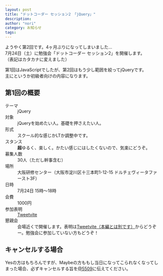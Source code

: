 ```yaml
---
layout: post
title: "ドットコーダー セッション2 「jQuery」"
description:
author: "nori"
category: お知らせ
tags:
---
```

<p>ようやく第2回です。4ヶ月ぶりになってしまいました…<br />7月24日（土）に勉強会「ドットコーダー セッション2」を開催します。<br />（表記はカタカナに変えました）</p>
<p>第1回はJavaScriptでしたが、第2回はもう少し範囲を絞ってjQueryです。<br />主にというか初級者向けの内容になります。</p>
<h2>第1回の概要</h2>
<dl>
    <dt>テーマ</dt>
    <dd>jQuery</dd>
    <dt>対象</dt>
    <dd>jQueryを始めたい人。基礎を押さえたい人。</dd>
    <dt>形式</dt>
    <dd>スクール的な感じかLTか調整中です。</dd>
    <dt>スタンス</dt>
    <dd><strong>超</strong>ゆるく、楽しく。かたい感じにはしたくないので、気楽にどうぞ。</dd>
    <dt>募集人数</dt>
    <dd>30人（ただし幹事含む）</dd>
    <dt>場所</dt>
    <dd>大阪研修センター（大阪市淀川区十三本町1-12-15 ドルチェヴィータファースト3F）</dd>
    <dt>日時</dt>
    <dd>7月24日 15時～18時</dd>
    <dt>会費</dt>
    <dd>1000円</dd>
    <dt>参加表明</dt>
    <dd><a href="http://tweetvite.com/event/dotcoder2">Tweetvite</a></dd>
    <dt>懇親会</dt>
    <dd>会場近くで開催します。表明は<a href="http://tweetvite.com/event/docoda2">Tweetvite（本編とは別です）</a>からどうぞー。勉強会に参加していない方もどうぞ！</dd>
</dl>
<h2>キャンセルする場合</h2>
<p>Yesの方はもちろんですが、Maybeの方ももし当日になってこられなくなってしまった場合、必ずキャンセルする旨を<a href="http://twitter.com/5509">@5509</a>に伝えてください。</p>